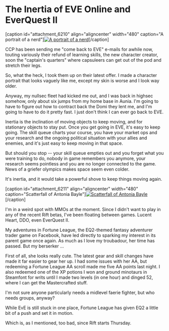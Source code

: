 # The Inertia of EVE Online and EverQuest II

[caption id="attachment\_6210" align="aligncenter" width="480" caption="A portrait of a nerd"][![](http://westkarana.com/wp-content/uploads/2011/02/ExeFile-2011-02-22-01-04-00-67-480x384.jpg "A portrait of a nerd")](http://westkarana.com/wp-content/uploads/2011/02/ExeFile-2011-02-22-01-04-00-67.jpg)[/caption]

CCP has been sending me "come back to EVE" e-mails for awhile now, touting variously their refund of learning skills, the new character creator, soon the "captain's quarters" where capsuleers can get out of the pod and stretch their legs.

So, what the heck, I took them up on their latest offer. I made a character portrait that looks vaguely like me, except my skin is worse and I look way older.

Anyway, my nullsec fleet had kicked me out, and I was back in highsec somehow, only about six jumps from my home base in Aunia. I'm going to have to figure out how to contract back the Domi they lent me, and I'm going to have to do it pretty fast. I just don't think I can ever go back to EVE.

Inertia is the inclination of moving objects to keep moving, and for stationary objects to stay put. Once you get going in EVE, it's easy to keep going. The skill queue charts your course, you have your market ops and your research and the ongoing political situation with your allies and enemies, and it's just easy to keep moving in that space.

But should you stop -- your skill queue empties out and you forget what you were training to do, nobody in game remembers you anymore, your research seems pointless and you are no longer connected to the game. News of a griefer olympics makes space seem even colder.

It's inertia, and it would take a powerful shove to keep things moving again.

[caption id="attachment\_6211" align="aligncenter" width="480" caption="Scatterfall of Antonia Bayle"][![](http://westkarana.com/wp-content/uploads/2011/02/EverQuest2-2011-02-22-00-20-12-31-480x384.jpg "Scatterfall of Antonia Bayle")](http://westkarana.com/wp-content/uploads/2011/02/EverQuest2-2011-02-22-00-20-12-31.jpg)[/caption]

I'm in a weird spot with MMOs at the moment. Since I didn't want to play in any of the recent Rift betas, I've been floating between games. Lucent Heart, DDO, even EverQuest II.

My adventures in Fortune League, the EQ2-themed fantasy adventurer trader game on Facebook, have led directly to sparking my interest in its parent game once again. As much as I love my troubadour, her time has passed. But my berserker ...

First of all, she looks really cute. The latest gear and skill changes have made it far easier to gear her up. I had some issues with her AA, but redeeming a Fortune League AA scroll made me five AA points last night. I also redeemed one of the XP potions I won and ground minotaurs in Steamfont for writs until I made two levels (in one hour) and dinged 52, where I can get the Mastercrafted stuff.

I'm not sure anyone particularly needs a midlevel faerie fighter, but who needs groups, anyway?

While EvE is still stuck in one place, Fortune League has given EQ2 a little bit of a push and set it in motion.

Which is, as I mentioned, too bad, since Rift starts Thursday.

